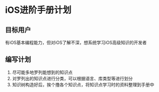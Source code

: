 # iOS进阶手册计划

## 目标用户
有iOS基本编程能力，但对iOS了解不深，想系统学习iOS高级知识的开发者

## 编写计划
1.  尽可能多地罗列能想到的知识点
2.  对罗列出的知识点进行分类，可以根据语言、库类型等进行划分
3.  知识树构造好后，挨个撸各个知识点，将知识点学习时的资料整理到手册中